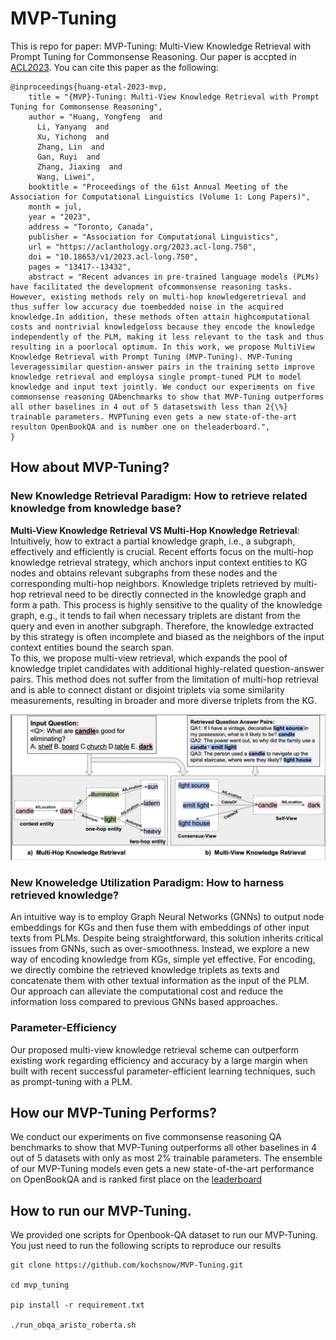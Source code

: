 # MVP-Tuning
This is repo for paper: MVP-Tuning: Multi-View Knowledge Retrieval with Prompt Tuning for Commonsense Reasoning. Our paper is accpted in [ACL2023](https://aclanthology.org/2023.acl-long.750/). You can cite this paper as the following: 
```
@inproceedings{huang-etal-2023-mvp,
    title = "{MVP}-Tuning: Multi-View Knowledge Retrieval with Prompt Tuning for Commonsense Reasoning",
    author = "Huang, Yongfeng  and
      Li, Yanyang  and
      Xu, Yichong  and
      Zhang, Lin  and
      Gan, Ruyi  and
      Zhang, Jiaxing  and
      Wang, Liwei",
    booktitle = "Proceedings of the 61st Annual Meeting of the Association for Computational Linguistics (Volume 1: Long Papers)",
    month = jul,
    year = "2023",
    address = "Toronto, Canada",
    publisher = "Association for Computational Linguistics",
    url = "https://aclanthology.org/2023.acl-long.750",
    doi = "10.18653/v1/2023.acl-long.750",
    pages = "13417--13432",
    abstract = "Recent advances in pre-trained language models (PLMs) have facilitated the development ofcommonsense reasoning tasks. However, existing methods rely on multi-hop knowledgeretrieval and thus suffer low accuracy due toembedded noise in the acquired knowledge.In addition, these methods often attain highcomputational costs and nontrivial knowledgeloss because they encode the knowledge independently of the PLM, making it less relevant to the task and thus resulting in a poorlocal optimum. In this work, we propose MultiView Knowledge Retrieval with Prompt Tuning (MVP-Tuning). MVP-Tuning leveragessimilar question-answer pairs in the training setto improve knowledge retrieval and employsa single prompt-tuned PLM to model knowledge and input text jointly. We conduct our experiments on five commonsense reasoning QAbenchmarks to show that MVP-Tuning outperforms all other baselines in 4 out of 5 datasetswith less than 2{\%} trainable parameters. MVPTuning even gets a new state-of-the-art resulton OpenBookQA and is number one on theleaderboard.",
}
```

## How about MVP-Tuning?

### **New Knowledge Retrieval Paradigm: How to retrieve related knowledge from knowledge base?**

**Multi-View Knowledge Retrieval VS Multi-Hop Knowledge Retrieval**:
Intuitively, how to extract a partial knowledge graph, i.e., a subgraph, effectively and efficiently is crucial. Recent efforts focus on the multi-hop knowledge retrieval strategy, which anchors input context entities to KG nodes and obtains relevant subgraphs from these nodes and the corresponding multi-hop neighbors. Knowledge triplets retrieved by multi-hop retrieval need to be directly connected in the knowledge graph and form a path. This process is highly sensitive to the quality of the knowledge graph, e.g., it tends to fail when necessary triplets are distant from the query and even in another subgraph. Therefore, the knowledge extracted by this strategy is often incomplete and biased as the neighbors of the input context entities bound the search span.  
To this, we propose multi-view retrieval, which expands the pool of knowledge triplet candidates with additional highly-related question-answer pairs. This method does not suffer from the limitation of multi-hop retrieval and is able to connect distant or disjoint triplets via some similarity measurements, resulting in broader and more diverse triplets from the KG.

 ![avatar](mvp_tuning/Figures/mvr_vs_mhr.jpg)

### **New Knoweledge Utilization Paradigm: How to harness retrieved knowledge?**

An intuitive way is to employ Graph Neural Networks (GNNs) to output node embeddings for KGs and then fuse them with embeddings of other input texts from PLMs. Despite being straightforward, this solution inherits critical issues from GNNs, such as over-smoothness. Instead, we explore a new way of encoding knowledge from KGs, simple yet effective. For encoding, we directly combine the retrieved knowledge triplets as texts and concatenate them with other textual information as the input of the PLM. Our approach can alleviate the computational cost and reduce the information loss compared to previous GNNs based approaches.

### **Parameter-Efficiency**

Our proposed multi-view knowledge retrieval scheme can outperform existing work regarding efficiency and accuracy by a large margin when built with recent successful parameter-efficient learning techniques, such as prompt-tuning with a PLM. 

## **How our MVP-Tuning Performs?**

We conduct our experiments on five commonsense reasoning QA benchmarks to show that MVP-Tuning outperforms all other baselines in 4 out of 5 datasets with only as most 2% trainable parameters. The ensemble of our MVP-Tuning models even gets a new state-of-the-art performance on OpenBookQA and is ranked first place on the [leaderboard](https://leaderboard.allenai.org/open_book_qa/submission/cdtvnvg4kc1nql1dnu3g)

## **How to run our MVP-Tuning.**

We provided one scripts for Openbook-QA dataset to run our MVP-Tuning. You just need to run the following scripts to reproduce our results
```
git clone https://github.com/kochsnow/MVP-Tuning.git

cd mvp_tuning

pip install -r requirement.txt

./run_obqa_aristo_roberta.sh

```



